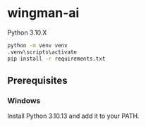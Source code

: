 # wingman-ai

Python 3.10.X

```bash
python -m venv venv
.venv\scripts\activate
pip install -r requirements.txt
```

## Prerequisites

### Windows

Install Python 3.10.13 and add it to your PATH.

